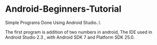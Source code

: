 # Android-Beginners-Tutorial
Simple Programs Done Using Android Studio..\

The first program is addition of two numbers in android, The IDE used in Android Studio 2.3 , with Android SDK 7 and Platform SDK 25.0.
